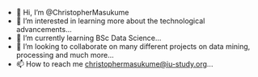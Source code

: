 - 👋 Hi, I’m @ChristopherMasukume
- 👀 I’m interested in learning more about the technological advancements...
- 🌱 I’m currently learning BSc Data Science...
- 💞️ I’m looking to collaborate on many different projects on data mining, processing and much more...
- 📫 How to reach me christophermasukume@iu-study.org...

<!---
ChristopherMasukume/ChristopherMasukume is a ✨ special ✨ repository because its `README.md` (this file) appears on your GitHub profile.
You can click the Preview link to take a look at your changes.
--->
